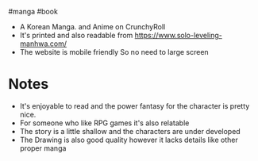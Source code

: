 #manga #book

* A Korean Manga. and Anime on CrunchyRoll
* It's printed and also readable from https://www.solo-leveling-manhwa.com/
* The website is mobile friendly So no need to large screen

# Notes
* It's enjoyable to read and the power fantasy for the character is pretty nice.
* For someone who like RPG games it's also relatable
* The story is a little shallow and the characters are under developed
* The Drawing is also good quality however it lacks details like other proper manga

